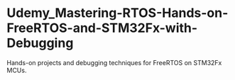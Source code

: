 # Udemy_Mastering-RTOS-Hands-on-FreeRTOS-and-STM32Fx-with-Debugging
Hands-on projects and debugging techniques for FreeRTOS on STM32Fx MCUs.
